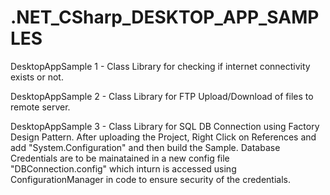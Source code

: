 # .NET_CSharp_DESKTOP_APP_SAMPLES

DesktopAppSample 1 - Class Library for checking if internet connectivity exists or not.

DesktopAppSample 2 - Class Library for FTP Upload/Download of files to remote server.

DesktopAppSample 3 - Class Library for SQL DB Connection using Factory Design Pattern. After uploading the Project, Right Click on References and add "System.Configuration" and then build the Sample. Database Credentials are to be mainatained in a new config file "DBConnection.config" which inturn is accessed using ConfigurationManager in code to ensure security of the credentials.
